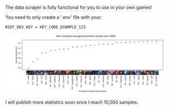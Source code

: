 The data scraper is fully functional for you to use in your own games!

You need to only create a '.env' file with your:

    RIOT_DEV_KEY = KEY_CODE_EXAMPLE_123

![BestChampions](30%20best%20champions%20in%20arena8.png)

I will publish more statistics soon once I reach 10,000 samples.